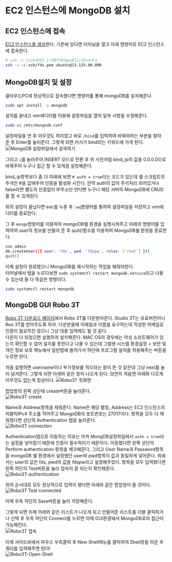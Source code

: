 # EC2 인스턴스에 MongoDB 설치

## EC2 인스턴스에 접속
[EC2 인스턴스를 생성](https://dev-junn.netlify.app/#/database/AWS-EC2-%EC%9D%B8%EC%8A%A4%ED%84%B4%EC%8A%A4-%EC%83%9D%EC%84%B1)한다. 기존에 있다면 터미널을 열고 아래 명령어로 EC2 인스턴스에 접속한다.
```sh
# ssh -i [ssh경로] [사용자명]@publicIPv4주소
ssh -i ~/.ssh/fds.pem ubuntu@13.125.00.000
```

## MongoDB설치 및 설정
클라우드PC에 정상적으로 접속했다면 명령어를 통해 mongoDB를 설치해준다.
```sh
sudo apt install -y mongodb
```

설치를 끝내고 vim에디터를 이용해 설정파일을 열어 일부 사항을 수정해준다.
```sh
sudo vi /etc/mongodb.conf
```

설정파일을 연 후 아무것도 하지않고 바로 `/bind`를 입력하여 바꿔야하는 부분을 찾아 준 후 Enter를 눌러준다. 그렇게 되면 커서가 bind라는 키워드에 가게 된다.  
![MongoDB 설정파일에서 검색하기](images/MongoDB-con-bind.png)

그리고 `i`를 눌러주어 INSERT 모드로 전환 후 위 사진처럼 bind_ip의 값을 0.0.0.0으로 바꿔주어 누구나 접근 할 수 있게끔 설정해준다.

bind_ip항목보다 좀 더 아래에 보면 `# auth = true`라는 코드가 있는데 쉘 스크립트의 주석인 #을 없애주어 인증을 활성화 시킨다. 만약 auth의 값이 주석처리 되어있거나 false라면 별도의 인증없이 IP주소만 안다면 누구나 해당 서버의 MongoDB에 CRUD를 할 수 있게된다.  

위의 설정이 끝났다면 esc를 누룬 후 `:wq`명령어를 통하여 설정파일을 저장하고 vim에디터를 종료한다.  

그 후 `mongo`명령어를 이용하여 mongoDB쉘 환경을 실행시켜주고 아래의 명령어를 입력하여 user의 정보를 만들어 준 후 quit()함수를 이용하여 MongoDB쉘 환경을 종료한다.

```sh
use admin
db.createUser(({ user: 'fds', pwd: 'fdspw', roles: ['root'] }))
quit()
```

이제 설정이 완료됐으니 MongoDB를 재시작하는 작업을 해줘야한다.  
터미널에서 탭을 누르다보면 `sudo systemctl restart mongodb.service`라고 나올 수 있는데 둘 다 똑같은 명령이다.
```sh
sudo systemctl restart mongodb
```

## MongoDB GUI Robo 3T
[Robo 3T 다운로드 페이지](https://robomongo.org/download)에서 Robo 3T를 다운받아준다. Studio 3T는 유료버전이니 Roo 3T를 받아주도록 하자. 다운받을때 이메일과 이름을 요구하는데 작성한 이메일로 인증이 필요하진 않으니 그냥 대충 입력해도 될 것 같다.  
다운이 다 되었으면 실행하여 설치해준다. MAC OS의 경우에는 악성 소프트웨어가 있는지 확인할 수 없어 설치를 못한다고 나올 수 있는데 그럴땐 시스템 환경설정 > 보안 및 개인 정보 보호 메뉴에서 일반탭에 들어가서 하단에 프로그램 설치를 허용해주는 버튼을 누르면 된다.  

처음 실행하면 username이나 부가정보를 적으라는 창이 뜬 것 같은데 그냥 next를 눌러 념겨준다. 그렇게 되면 아래와 같은 창이 나오게 된다. 당연히 처음엔 아래와 다르게 아무것도 없는게 정상이다.
![Robo3T 첫화면](images/Robo3T-첫화면.png)

팝업창의 왼쪽 상단에 create버튼을 눌러준다.  
![Robo3T create](images/Robo3T-create.png) 

Name과 Address항목을 채워준다. Name은 해당 별칭, Address는 EC2 인스턴스의 퍼블릭IPv4 주소를 적어주고 MongoDB의 포트번호는 27017이다. 항목을 모두 다 채워줬다면 상단의 Authentication 탭을 눌러준다.  
![Robo3T connection](images/Robo3T-connection.png)  

Authentication탭으로 이동하는 이유는 아까 MongDB설정파일에서 `auth = true`라는 설정을 넣어줬기 때문에 인증이 필수적이기 때문이다. 이동했다면 왼쪽 상단의 Perform authentication 항목을 체크해준다. 그리고 User Name과 Password항목을 mongoDB 쉘 환경에서 설정했던 user와 pwd항목이 값과 동일하게 넣어준다. 위에서는 user의 값은 fds, pwd의 값을 fdspw라고 설정해주었다. 항목을 모두 입력했다면 왼쪽 하단의 Test버튼을 눌러 접속이 잘 되는지 확인해준다.  
![Robo3T-authentication](images/Robo3T-authentication.png)  

위의 순서대로 모두 정상적으로 입력이 됐다면 아래와 같은 팝업창이 뜰 것이다.  
![Robo3T Test connected](images/Robo3T-Test-connected.png)

이제 우측 하단의 Save버튼을 눌러 저장해준다.  

그렇게 되면 이제 아래와 같은 리스트가 나오게 되고 만들어준 리스트를 더블 클릭하거나 선택 후 우측 하단의 Connect를 누르면 이제 GUI환경에서 MongoDB로의 접근이 가능해진다.  
![Robo3T 접속](images/Robo3T-접속.png)

이제 사이드바에서 마우스 우측클릭 후 New Shell메뉴를 클릭하여 Shell창을 띄운 후 쿼리를 입력해주면 된다!  
![Robo3T-Open-Shell](images/Robo3T-Open-Shell.png)
